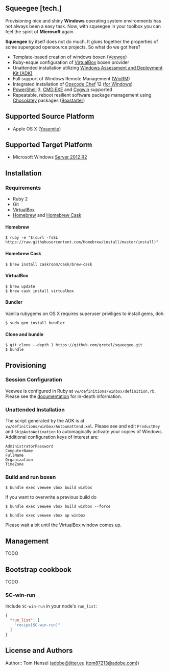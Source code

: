 ## Squeegee [tech.]

Provisioning nice and shiny **Windows** operating system environments has not always been a easy task. Now, with squeegee in your toolbox you can feel the spirit of **Microsoft** again.

**Squeegee** by itself does not do much. It glues together the properties of some supergood opensource projects. So what do we got here?

- Template-based creation of windows boxen ([Veewee](https://github.com/jedi4ever/veewee))
- Ruby-esque configuration of [VirtualBox](http://www.virtualbox.org/) boxen provider
- Unattended installation utilizing [Windows Assessment and Deployment Kit (ADK)](http://www.microsoft.com/en-us/download/details.aspx?id=30652)
- Full support of Windows Remote Management ([WinRM](https://msdn.microsoft.com/en-us/library/aa384426(v=vs.85).aspx))
- Integrated installation of [Opscode Chef](https://www.chef.io/) 12 ([for Windows](https://www.chef.io/solutions/windows/))
- [PowerShell]() 3, [CMD.EXE](http://www.microsoft.com/resources/documentation/windows/xp/all/proddocs/en-us/cmd.mspx) and [Cygwin](http://cygwin.com/) supported
- Repeatable, reboot resilient software package management using [Chocolatey](https://chocolatey.org/) packages ([Boxstarter](http://boxstarter.org/))

## Supported Source Platform

- Apple OS X ([Yosemite](https://en.wikipedia.org/wiki/OS_X_Yosemite))

## Supported Target Platform

- Microsoft Windows [Server 2012 R2](http://www.microsoft.com/en-us/server-cloud/products/windows-server-2012-r2/default.aspx)

## Installation

### Requirements

- Ruby 2
- Git
- [VirtualBox](http://www.virtualbox.org/)
- [Homebrew](http://brew.sh/) and [Homebrew Cask](http://caskroom.io/)

#### Homebrew

```
$ ruby -e "$(curl -fsSL https://raw.githubusercontent.com/Homebrew/install/master/install)"

```

#### Homebrew Cask

```
$ brew install caskroom/cask/brew-cask

```

#### VirtualBox

```
$ brew update
$ brew cask install virtualbox
```

#### Bundler

Vanilla rubygems on OS X requires superuser priviliges to install gems, doh.
```
$ sudo gem install bundler
```

#### Clone and bundle

```
$ git clone --depth 1 https://github.com/gretel/squeegee.git
$ bundle
```

## Provisioning

### Session Configuration

Veewee is configured in Ruby at `vw/definitions/winbox/definition.rb`. Please see the [documentation](http://www.veewee.org/docs/vbox/) for in-depth information.

### Unattended Installation

The script generated by the ADK is at `vw/definitions/winbox/Autounattend.xml`. Please see and edit `ProductKey` and `SkipAutoActivation` to automagically activate your copies of Windows. Additional configuration keys of interest are:

```
AdministratorPassword
ComputerName
FullName
Organization
TimeZone
```

### Build and run boxen

```
$ bundle exec veewee vbox build winbox
```
If you want to overwrite a previous build do

```
$ bundle exec veewee vbox build winbox --force
```

```
$ bundle exec veewee vbox up winbox
```

Please wait a bit until the VirtualBox window comes up.

## Management

TODO

## Bootstrap cookbook

TODO

### SC-win-run

Include `SC-win-run` in your node's `run_list`:

```json
{
  "run_list": [
    "recipe[SC-win-run]"
  ]
}
```

## License and Authors

Author:: Tom Hensel (adobe@jitter.eu (tom87213@adobe.com))
